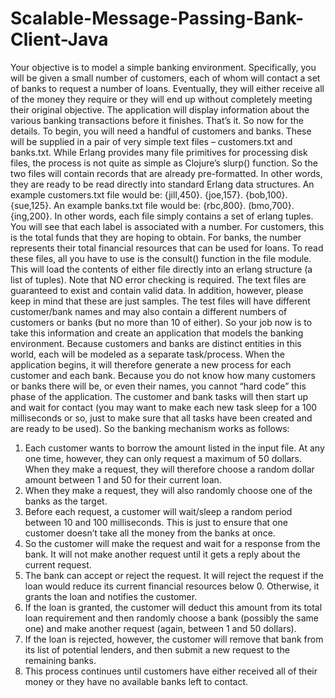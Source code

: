 # Scalable-Message-Passing-Bank-Client-Java
Your objective is to model a simple banking environment. Specifically, you will be given a small
number of customers, each of whom will contact a set of banks to request a number of loans.
Eventually, they will either receive all of the money they require or they will end up without
completely meeting their original objective. The application will display information about the
various banking transactions before it finishes. That’s it.
So now for the details. To begin, you will need a handful of customers and banks. These will be
supplied in a pair of very simple text files – customers.txt and banks.txt. While Erlang provides many
file primitives for processing disk files, the process is not quite as simple as Clojure’s slurp()
function. So the two files will contain records that are already pre-formatted. In other words, they
are ready to be read directly into standard Erlang data structures.
An example customers.txt file would be:
{jill,450}.
{joe,157}.
{bob,100}.
{sue,125}.
An example banks.txt file would be:
{rbc,800}.
(bmo,700}.
{ing,200}.
In other words, each file simply contains a set of erlang tuples. You will see that each label is
associated with a number. For customers, this is the total funds that they are hoping to obtain. For
banks, the number represents their total financial resources that can be used for loans.
To read these files, all you have to use is the consult() function in the file module. This will
load the contents of either file directly into an erlang structure (a list of tuples). Note that NO error
checking is required. The text files are guaranteed to exist and contain valid data.
In addition, however, please keep in mind that these are just samples. The test files will have
different customer/bank names and may also contain a different numbers of customers or banks
(but no more than 10 of either).
So your job now is to take this information and create an application that models the banking
environment. Because customers and banks are distinct entities in this world, each will be modeled
as a separate task/process. When the application begins, it will therefore generate a new process
for each customer and each bank. Because you do not know how many customers or banks there
will be, or even their names, you cannot “hard code” this phase of the application.
The customer and bank tasks will then start up and wait for contact (you may want to make each
new task sleep for a 100 milliseconds or so, just to make sure that all tasks have been created and
are ready to be used). So the banking mechanism works as follows:
1. Each customer wants to borrow the amount listed in the input file. At any one time,
however, they can only request a maximum of 50 dollars. When they make a request, they
will therefore choose a random dollar amount between 1 and 50 for their current loan.
2. When they make a request, they will also randomly choose one of the banks as the target.
3. Before each request, a customer will wait/sleep a random period between 10 and 100
milliseconds. This is just to ensure that one customer doesn’t take all the money from the
banks at once.
4. So the customer will make the request and wait for a response from the bank. It will not
make another request until it gets a reply about the current request.
5. The bank can accept or reject the request. It will reject the request if the loan would reduce
its current financial resources below 0. Otherwise, it grants the loan and notifies the
customer.
6. If the loan is granted, the customer will deduct this amount from its total loan requirement
and then randomly choose a bank (possibly the same one) and make another request
(again, between 1 and 50 dollars).
7. If the loan is rejected, however, the customer will remove that bank from its list of potential
lenders, and then submit a new request to the remaining banks.
8. This process continues until customers have either received all of their money or they have
no available banks left to contact.

